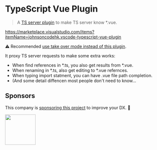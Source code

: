 # TypeScript Vue Plugin

> A [TS server plugin](https://github.com/microsoft/TypeScript/wiki/Writing-a-Language-Service-Plugin) to make TS server know *.vue.

https://marketplace.visualstudio.com/items?itemName=johnsoncodehk.vscode-typescript-vue-plugin

:warning: Recommended [use take over mode instead of this plugin](https://github.com/johnsoncodehk/volar/discussions/471).

It proxy TS server requests to make some extra works:

- When find references in *.ts, you also get results from *.vue.
- When renaming in *.ts, also get editing to *.vue refernces.
- When typing import statment, you can have .vue file path completion.
- (And some detail diffencen most people don't need to know...

## Sponsors

This company is [sponsoring this project](https://github.com/sponsors/johnsoncodehk) to improve your DX. 💪

<a href="https://github.com/Leniolabs">
  <img itemprop="image" src="https://github.com/Leniolabs.png" width="100" height="100">
</a>
